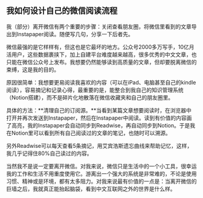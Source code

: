 ## 我如何设计自己的微信阅读流程

我（部分）离开微信有两个重要的步骤：关闭查看朋友圈，将微信里看到的文章导出到Instapaper阅读。随便写几句，分享一下后者先。

微信最强的是它样样有，但这也是它最坏的地方。公众号2000多万写手，10亿月活用户，这些数据裹挟下，加上自建平台难度越来越高，很多优秀的中文文章，也只能在微信公众号上发布。我想要仍然能够读到高质量的文章，但却要脱离微信的束缚，这是我的目的。

原因很简单：我想要更易阅读我喜欢的内容（可以在iPad、电脑甚至自己的kindle阅读），容易摘记和记录心得，最重要的是，能整合到我自己的知识管理系统（Notion搭建），而不是碎片化地散落在微信收藏夹和自己的朋友圈里。

具体的方法：**清理自己的订阅源。**当看到某篇文章想要阅读时，在浏览器中打开并再次发送到Instapaper，然后在Instapaper中阅读。读到有价值的内容画了高亮，我的Instapaper会自动同步到Readwise，再自动同步到Notion。于是我在Notion里可以看到所有自己阅读过的文章的笔记，也随时可以溯源。

另外Readwise可以每天查看5条摘记，用艾宾浩斯遗忘曲线来帮助记忆，这样，我几乎记得住80%自己读过的内容。

当然我不是说一定要离开微信。对我来说，微信只是生活中的一个小工具，很幸运我的工作和生活不用重度使用它。游离出一个强大的系统是非常难的，不论是使用习惯、精神或是环境，都有太多阻力。对我来说最有价值的一点是：当离开微信的巨墙之后，我就真正能抬起脑袋，看到中文互联网之外的世界是什么样。